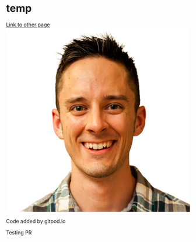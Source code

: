 # temp

[Link to other page](temp.md)
![](brianMueller-headshot-transparent-small-sq.png)

Code added by gitpod.io



Testing PR
